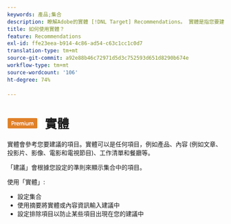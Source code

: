 ```yaml
---
keywords: 產品;集合
description: 瞭解Adobe的實體 [!DNL Target] Recommendations。 實體是指您要建議使用 [!DNL Target]的項目，例如文章、影片或產品。
title: 如何使用實體？
feature: Recommendations
exl-id: ffe23eea-b914-4c86-ad54-c63c1cc1c0d7
translation-type: tm+mt
source-git-commit: a92e88b46c72971d5d3c752593d651d8290b674e
workflow-type: tm+mt
source-wordcount: '106'
ht-degree: 74%

---
```


# ![PREMIUM](/help/assets/premium.png) 實體

實體會參考您要建議的項目。實體可以是任何項目，例如產品、內容 (例如文章、投影片、影像、電影和電視節目)、工作清單和餐廳等。

「建議」會根據您設定的準則來顯示集合中的項目。

使用「實體」:

* 設定集合
* 使用摘要將實體或內容資訊輸入建議中
* 設定排除項目以防止某些項目出現在您的建議中
